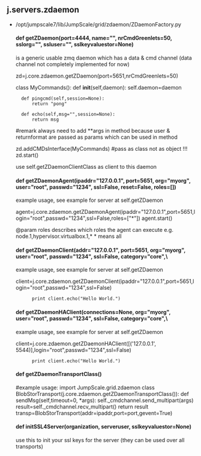 ## j.servers.zdaemon

- /opt/jumpscale7/lib/JumpScale/grid/zdaemon/ZDaemonFactory.py

    #### def getZDaemon(port=4444, name="", nrCmdGreenlets=50, sslorg="", ssluser="", sslkeyvaluestor=None) 
    
    is a generic usable zmq daemon which has a data & cmd channel (data channel not completely implemented for now)
    
    
    zd=j.core.zdaemon.getZDaemon(port=5651,nrCmdGreenlets=50)
    
    class MyCommands():
        def __init__(self,daemon):
            self.daemon=daemon
    
        def pingcmd(self,session=None):
            return "pong"
    
        def echo(self,msg="",session=None):
            return msg
    
    #remark always need to add **args in method because user & returnformat are passed as params which can 
      be used in method
    
    zd.addCMDsInterface(MyCommands)  #pass as class not as object !!!
    zd.start()
    
    use self.getZDaemonClientClass as client to this daemon
    #### def getZDaemonAgent(ipaddr="127.0.0.1", port=5651, org="myorg", user="root", passwd="1234", ssl=False, reset=False, roles=[]) 
    
    example usage, see example for server at self.getZDaemon
    
    agent=j.core.zdaemon.getZDaemonAgent(ipaddr="127.0.0.1",port=5651,login="root",passwd="1234",ssl=False,roles=["*"])
    agent.start()
    
    @param roles describes which roles the agent can execute e.g. node.1,hypervisor.virtualbox.1,*
        * means all
    #### def getZDaemonClient(addr="127.0.0.1", port=5651, org="myorg", user="root", passwd="1234", ssl=False, category="core",\ 
    
    example usage, see example for server at self.getZDaemon
    
    client=j.core.zdaemon.getZDaemonClient(ipaddr="127.0.0.1",port=5651,login="root",passwd="1234",ssl=False)
    
            print client.echo("Hello World.")
    #### def getZDaemonHAClient(connections=None, org="myorg", user="root", passwd="1234", ssl=False, category="core",\ 
    
    example usage, see example for server at self.getZDaemon
    
    client=j.core.zdaemon.getZDaemonHAClient([('127.0.0.1', 5544)],login="root",passwd="1234",ssl=False)
    
            print client.echo("Hello World.")
    #### def getZDaemonTransportClass() 
    
    #example usage:
    import JumpScale.grid.zdaemon
    class BlobStorTransport(j.core.zdaemon.getZDaemonTransportClass()):
        def sendMsg(self,timeout=0, *args):
            self._cmdchannel.send_multipart(args)
            result=self._cmdchannel.recv_multipart()
            return result
    transp=BlobStorTransport(addr=ipaddr,port=port,gevent=True)
    #### def initSSL4Server(organization, serveruser, sslkeyvaluestor=None) 
    
    use this to init your ssl keys for the server (they can be used over all transports)
